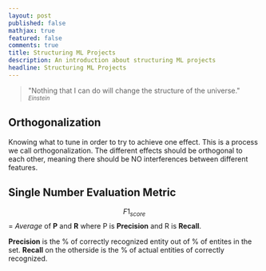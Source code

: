 ```yaml
---
layout: post
published: false
mathjax: true
featured: false
comments: true
title: Structuring ML Projects
description: An introduction about structuring ML projects
headline: Structuring ML Projects
---
```

>&quot;Nothing that I can do will change the structure of the universe.&quot;
><small><cite title="Einstein">Einstein</cite></small>

## Orthogonalization
Knowing what to tune in order to try to achieve one effect. This is a process we call orthogonalization.
The different effects should be orthogonal to each other, meaning there should be NO interferences between different features.

## Single Number Evaluation Metric
$$F1_{score}$$ = *Average* of **P** and **R**
where P is **Precision** and R is **Recall**.

**Precision** is the % of correctly recognized entity out of % of entites in the set. **Recall** on the otherside is the % of actual entities of correctly recognized.